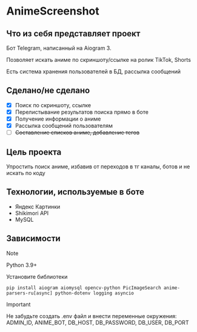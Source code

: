 # AnimeScreenshot

## Что из себя представляет проект
Бот Telegram, написанный на Aiogram 3. 

Позволяет искать аниме по скриншоту/ссылке на ролик TikTok, Shorts

Есть система хранения пользователей в БД, рассылка сообщений

## Сделано/не сделано    
- [x] Поиск по скриншоту, ссылке
- [x] Перелистывание результатов поиска прямо в боте
- [x] Получение информации о аниме
- [x] Рассылка сообщений пользователям
- [ ] ~~Составление списков аниме, добавление тегов~~
  
## Цель проекта
Упростить поиск аниме, избавив от переходов в тг каналы, ботов и не искать по коду

## Технологии, используемые в боте
- Яндекс Картинки
- Shikimori API
- MySQL
  
## Зависимости
> [!NOTE]
> Python 3.9+

Установите библиотеки
```
pip install aiogram aiomysql opencv-python PicImageSearch anime-parsers-ru[async] python-dotenv logging asyncio
```

> [!IMPORTANT]
> Не забудьте создать .env файл и внести переменные окружения: ADMIN_ID, ANIME_BOT, DB_HOST, DB_PASSWORD, DB_USER, DB_PORT

